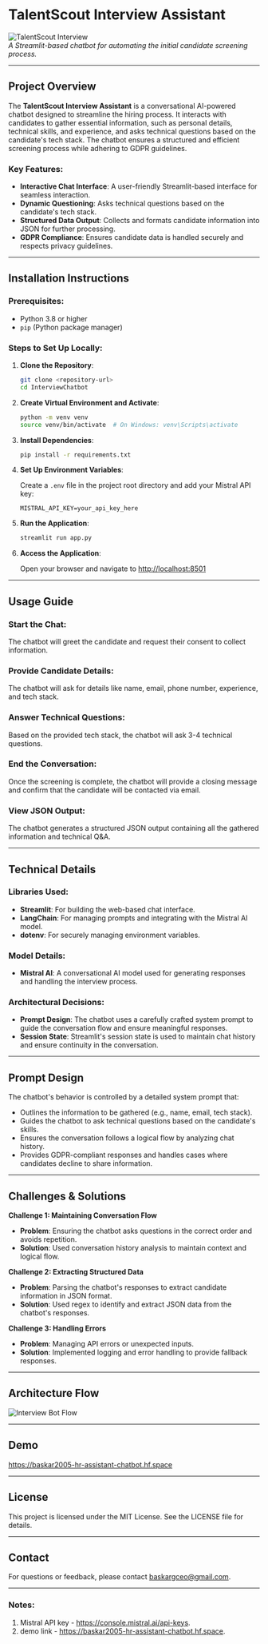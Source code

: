 
# TalentScout Interview Assistant

![TalentScout Interview ](https://miro.medium.com/v2/resize:fit:650/1*1sIfrB5FpxSuh9q8gs87SQ.jpegt)  
*A Streamlit-based chatbot for automating the initial candidate screening process.*

---

## Project Overview

The **TalentScout Interview Assistant** is a conversational AI-powered chatbot designed to streamline the hiring process. It interacts with candidates to gather essential information, such as personal details, technical skills, and experience, and asks technical questions based on the candidate's tech stack. The chatbot ensures a structured and efficient screening process while adhering to GDPR guidelines.

### Key Features:
- **Interactive Chat Interface**: A user-friendly Streamlit-based interface for seamless interaction.
- **Dynamic Questioning**: Asks technical questions based on the candidate's tech stack.
- **Structured Data Output**: Collects and formats candidate information into JSON for further processing.
- **GDPR Compliance**: Ensures candidate data is handled securely and respects privacy guidelines.

---

## Installation Instructions

### Prerequisites:
- Python 3.8 or higher
- `pip` (Python package manager)

### Steps to Set Up Locally:
1. **Clone the Repository**:
   ```bash
   git clone <repository-url>
   cd InterviewChatbot
   ```

2. **Create Virtual Environment and Activate**:
   ```bash
   python -m venv venv
   source venv/bin/activate  # On Windows: venv\Scripts\activate
   ```

3. **Install Dependencies**:
   ```bash
   pip install -r requirements.txt
   ```

4. **Set Up Environment Variables**:

   Create a `.env` file in the project root directory and add your Mistral API key:
   ```env
   MISTRAL_API_KEY=your_api_key_here
   ```

5. **Run the Application**:
   ```bash
   streamlit run app.py
   ```

6. **Access the Application**:

   Open your browser and navigate to [http://localhost:8501](http://localhost:8501)

---

## Usage Guide

### Start the Chat:
The chatbot will greet the candidate and request their consent to collect information.

### Provide Candidate Details:
The chatbot will ask for details like name, email, phone number, experience, and tech stack.

### Answer Technical Questions:
Based on the provided tech stack, the chatbot will ask 3-4 technical questions.

### End the Conversation:
Once the screening is complete, the chatbot will provide a closing message and confirm that the candidate will be contacted via email.

### View JSON Output:
The chatbot generates a structured JSON output containing all the gathered information and technical Q&A.

---

## Technical Details

### Libraries Used:
- **Streamlit**: For building the web-based chat interface.
- **LangChain**: For managing prompts and integrating with the Mistral AI model.
- **dotenv**: For securely managing environment variables.

### Model Details:
- **Mistral AI**: A conversational AI model used for generating responses and handling the interview process.

### Architectural Decisions:
- **Prompt Design**: The chatbot uses a carefully crafted system prompt to guide the conversation flow and ensure meaningful responses.
- **Session State**: Streamlit's session state is used to maintain chat history and ensure continuity in the conversation.

---

## Prompt Design

The chatbot's behavior is controlled by a detailed system prompt that:
- Outlines the information to be gathered (e.g., name, email, tech stack).
- Guides the chatbot to ask technical questions based on the candidate's skills.
- Ensures the conversation follows a logical flow by analyzing chat history.
- Provides GDPR-compliant responses and handles cases where candidates decline to share information.

---

## Challenges & Solutions

**Challenge 1: Maintaining Conversation Flow**  
- **Problem**: Ensuring the chatbot asks questions in the correct order and avoids repetition.  
- **Solution**: Used conversation history analysis to maintain context and logical flow.

**Challenge 2: Extracting Structured Data**  
- **Problem**: Parsing the chatbot's responses to extract candidate information in JSON format.  
- **Solution**: Used regex to identify and extract JSON data from the chatbot's responses.

**Challenge 3: Handling Errors**  
- **Problem**: Managing API errors or unexpected inputs.  
- **Solution**: Implemented logging and error handling to provide fallback responses.

---

## Architecture Flow

![Interview Bot Flow](Interviewbot_poc_image.png)

---

## Demo

https://baskar2005-hr-assistant-chatbot.hf.space

---

## License

This project is licensed under the MIT License. See the LICENSE file for details.

---

## Contact

For questions or feedback, please contact baskargceo@gmail.com.

---

### Notes:
1. Mistral API key - https://console.mistral.ai/api-keys.
2. demo link - https://baskar2005-hr-assistant-chatbot.hf.space.

